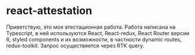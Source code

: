 # react-attestation

Приветствую, это моя атестационная работа.
Работа написана на Typescript, в ней используются React, React-redux, React Router версии 6, styled components и их возможности, в частности dynamic routes, redux-toolkit. Запрос осуществяется через RTK query.
